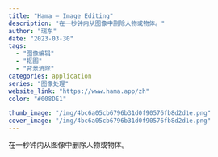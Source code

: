 ```yaml
---
title: "Hama – Image Editing"
description: "在一秒钟内从图像中删除人物或物体。"
author: "瑞东"
date: "2023-03-30"
tags:
  - "图像编辑"
  - "抠图"
  - "背景消除"
categories: application
series: "图像处理"
website_link: "https://www.hama.app/zh"
color: "#008DE1"

thumb_image: "/img/4bc6a05cb6796b31d0f90576fb8d2d1e.png"
cover_image: "/img/4bc6a05cb6796b31d0f90576fb8d2d1e.png"
---
```


在一秒钟内从图像中删除人物或物体。